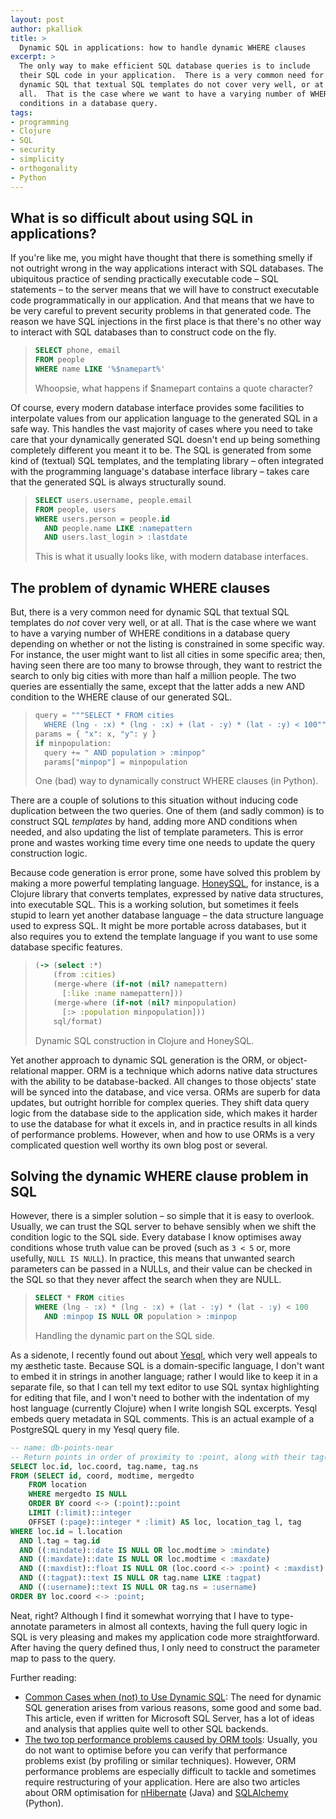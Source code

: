 ```yaml
---
layout: post
author: pkalliok
title: >
  Dynamic SQL in applications: how to handle dynamic WHERE clauses
excerpt: >
  The only way to make efficient SQL database queries is to include
  their SQL code in your application.  There is a very common need for
  dynamic SQL that textual SQL templates do not cover very well, or at
  all.  That is the case where we want to have a varying number of WHERE
  conditions in a database query.
tags:
- programming
- Clojure
- SQL
- security
- simplicity
- orthogonality
- Python
---
```


## What is so difficult about using SQL in applications?

If you're like me, you might have thought that there is something smelly
if not outright wrong in the way applications interact with SQL
databases.  The ubiquitous practice of sending practically executable
code &ndash; SQL statements &ndash; to the server means that we will
have to construct executable code programmatically in our application.
And that means that we have to be very careful to prevent security
problems in that generated code.  The reason we have SQL injections in
the first place is that there's no other way to interact with SQL
databases than to construct code on the fly.

> ```sql
> SELECT phone, email
> FROM people
> WHERE name LIKE '%$namepart%'
> ```
> Whoopsie, what happens if $namepart contains a quote character?

Of course, every modern database interface provides some facilities to
interpolate values from our application language to the generated SQL in
a safe way.  This handles the vast majority of cases where you need to
take care that your dynamically generated SQL doesn't end up being
something completely different you meant it to be.  The SQL is generated
from some kind of (textual) SQL templates, and the templating library
&ndash; often integrated with the programming language's database
interface library &ndash; takes care that the generated SQL is always
structurally sound.

> ```sql
> SELECT users.username, people.email
> FROM people, users
> WHERE users.person = people.id
>   AND people.name LIKE :namepattern
>   AND users.last_login > :lastdate
> ```
> This is what it usually looks like, with modern database interfaces.

## The problem of dynamic WHERE clauses

But, there is a very common need for dynamic SQL that textual SQL
templates do *not* cover very well, or at all.  That is the case where
we want to have a varying number of WHERE conditions in a database query
depending on whether or not the listing is constrained in some specific
way.  For instance, the user might want to list all cities in some specific
area; then, having seen there are too many to browse through, they want
to restrict the search to only big cities with more than half a million
people.  The two queries are essentially the same, except that the
latter adds a new AND condition to the WHERE clause of our generated
SQL.

> ```python
> query = """SELECT * FROM cities
> 	WHERE (lng - :x) * (lng - :x) + (lat - :y) * (lat - :y) < 100"""
> params = { "x": x, "y": y }
> if minpopulation:
>   query += " AND population > :minpop"
>   params["minpop"] = minpopulation
> ```
> One (bad) way to dynamically construct WHERE clauses (in Python).

There are a couple of solutions to this situation without inducing code
duplication between the two queries.  One of them (and sadly common) is
to construct SQL *templates* by hand, adding more AND conditions when
needed, and also updating the list of template parameters.  This is
error prone and wastes working time every time one needs to update the
query construction logic.

Because code generation is error prone, some have solved this problem by
making a more powerful templating language.
[HoneySQL](https://github.com/jkk/honeysql), for instance, is a Clojure
library that converts templates, expressed by native data structures,
into executable SQL.  This is a working solution, but sometimes it feels
stupid to learn yet another database language &ndash; the data structure
language used to express SQL.  It might be more portable across
databases, but it also requires you to extend the template language if
you want to use some database specific features.

> ```clojure
> (-> (select :*)
>     (from :cities)
>     (merge-where (if-not (nil? namepattern)
>       [:like :name namepattern]))
>     (merge-where (if-not (nil? minpopulation)
>       [:> :population minpopulation]))
>     sql/format)
> ```
> Dynamic SQL construction in Clojure and HoneySQL.

Yet another approach to dynamic SQL generation is the ORM, or
object-relational mapper.  ORM is a technique which adorns native data
structures with the ability to be database-backed.  All changes to those
objects' state will be synced into the database, and vice versa.  ORMs
are superb for data updates, but outright horrible for complex queries.
They shift data query logic from the database side to the application
side, which makes it harder to use the database for what it excels in,
and in practice results in all kinds of performance problems.  However,
when and how to use ORMs is a very complicated question well worthy its
own blog post or several.

## Solving the dynamic WHERE clause problem in SQL

However, there is a simpler solution &ndash; so simple that it is easy
to overlook.  Usually, we can trust the SQL server to behave sensibly
when we shift the condition logic to the SQL side.  Every database I
know optimises away conditions whose truth value can be proved (such as
``3 < 5`` or, more usefully, ``NULL IS NULL``).  In practice, this means
that unwanted search parameters can be passed in a NULLs, and their
value can be checked in the SQL so that they never affect the search
when they are NULL.

> ```sql
> SELECT * FROM cities
> WHERE (lng - :x) * (lng - :x) + (lat - :y) * (lat - :y) < 100
>   AND :minpop IS NULL OR population > :minpop
> ```
> Handling the dynamic part on the SQL side.

As a sidenote, I recently found out about
[Yesql](https://github.com/krisajenkins/yesql), which very well appeals
to my &aelig;sthetic taste.  Because SQL is a domain-specific language,
I don't want to embed it in strings in another language; rather I would
like to keep it in a separate file, so that I can tell my text editor to
use SQL syntax highlighting for editing that file, and I won't need to
bother with the indentation of my host language (currently Clojure) when
I write longish SQL excerpts.  Yesql embeds query metadata in SQL
comments.  This is an actual example of a PostgreSQL query in my Yesql
query file.

```sql
-- name: db-points-near
-- Return points in order of proximity to :point, along with their tag(s).
SELECT loc.id, loc.coord, tag.name, tag.ns
FROM (SELECT id, coord, modtime, mergedto
	FROM location
	WHERE mergedto IS NULL
	ORDER BY coord <-> (:point)::point
	LIMIT (:limit)::integer
	OFFSET (:page)::integer * :limit) AS loc, location_tag l, tag
WHERE loc.id = l.location
  AND l.tag = tag.id
  AND ((:mindate)::date IS NULL OR loc.modtime > :mindate)
  AND ((:maxdate)::date IS NULL OR loc.modtime < :maxdate)
  AND ((:maxdist)::float IS NULL OR (loc.coord <-> :point) < :maxdist)
  AND ((:tagpat)::text IS NULL OR tag.name LIKE :tagpat)
  AND ((:username)::text IS NULL OR tag.ns = :username)
ORDER BY loc.coord <-> :point;
```

Neat, right?  Although I find it somewhat worrying that I have to
type-annotate parameters in almost all contexts, having the full query
logic in SQL is very pleasing and makes my application code more
straightforward.  After having the query defined thus, I only need to
construct the parameter map to pass to the query.

Further reading:
- [Common Cases when (not) to Use Dynamic
  SQL](http://www.sommarskog.se/dynamic_sql.html#Common_cases): The need
  for dynamic SQL generation arises from various reasons, some good and
  some bad.  This article, even if written for Microsoft SQL Server, has
  a lot of ideas and analysis that applies quite well to other SQL
  backends.
- [The two top performance problems caused by ORM
  tools](http://use-the-index-luke.com/blog/2013-04/the-two-top-performance-problems-caused-by-ORM-tools):
  Usually, you do not want to optimise before you can verify that
  performance problems exist (by profiling or similar techniques).
  However, ORM performance problems are especially difficult to tackle
  and sometimes require restructuring of your application.  Here are
  also two articles about ORM optimisation for
  [nHibernate](http://geekswithblogs.net/Optikal/archive/2013/03/10/152371.aspx)
  (Java) and
  [SQLAlchemy](https://pythonguy.wordpress.com/2011/08/17/sqlalchemy-tips-performance/)
  (Python).

